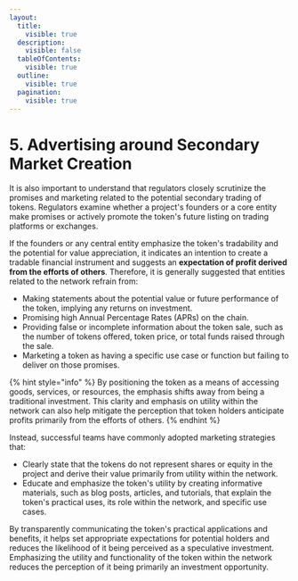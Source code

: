 ```yaml
---
layout:
  title:
    visible: true
  description:
    visible: false
  tableOfContents:
    visible: true
  outline:
    visible: true
  pagination:
    visible: true
---
```


# 5. Advertising around Secondary Market Creation

It is also important to understand that regulators closely scrutinize the promises and marketing related to the potential secondary trading of tokens. Regulators examine whether a project's founders or a core entity make promises or actively promote the token's future listing on trading platforms or exchanges.

If the founders or any central entity emphasize the token's tradability and the potential for value appreciation, it indicates an intention to create a tradable financial instrument and suggests an **expectation of profit derived from the efforts of others**. Therefore, it is generally suggested that entities related to the network refrain from:

* Making statements about the potential value or future performance of the token, implying any returns on investment.
* Promising high Annual Percentage Rates (APRs) on the chain.
* Providing false or incomplete information about the token sale, such as the number of tokens offered, token price, or total funds raised through the sale.
* Marketing a token as having a specific use case or function but failing to deliver on those promises.

{% hint style="info" %}
By positioning the token as a means of accessing goods, services, or resources, the emphasis shifts away from being a traditional investment. This clarity and emphasis on utility within the network can also help mitigate the perception that token holders anticipate profits primarily from the efforts of others.
{% endhint %}

Instead, successful teams have commonly adopted marketing strategies that:

* Clearly state that the tokens do not represent shares or equity in the project and derive their value primarily from utility within the network.
* Educate and emphasize the token's utility by creating informative materials, such as blog posts, articles, and tutorials, that explain the token's practical uses, its role within the network, and specific use cases.

By transparently communicating the token's practical applications and benefits, it helps set appropriate expectations for potential holders and reduces the likelihood of it being perceived as a speculative investment. Emphasizing the utility and functionality of the token within the network reduces the perception of it being primarily an investment opportunity.
